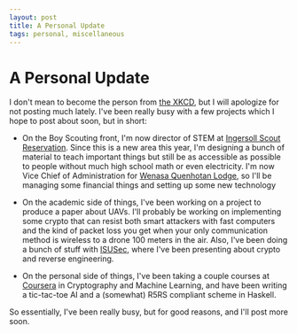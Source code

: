 ```yaml
---
layout: post
title: A Personal Update
tags: personal, miscellaneous
---
```


A Personal Update
=================

I don't mean to become the person from [the XKCD](https://xkcd.com/621/), but I
will apologize for not posting much lately.  I've been really busy with a few
projects which I hope to post about soon, but in short:

  * On the Boy Scouting front, I'm now director of STEM at [Ingersoll Scout
    Reservation](http://isrsummercamp.org/). Since this is a new area this year,
    I'm designing a bunch of material to teach important things but still be as
    accessible as possible to people without much high school math or even
    electricity.  I'm now Vice Chief of Administration for [Wenasa Quenhotan
    Lodge](http://wq23.org/), so I'll be managing some financial things and
    setting up some new technology

  * On the academic side of things, I've been working on a project to produce
    a paper about UAVs.  I'll probably be working on implementing some crypto
    that can resist both smart attackers with fast computers and the kind of
    packet loss you get when your only communication method is wireless to a
    drone 100 meters in the air.  Also, I've been doing a bunch of stuff with
    [ISUSec](isusec.com), where I've been presenting about crypto and reverse
    engineering.

  * On the personal side of things, I've been taking a couple courses at
    [Coursera](http://coursera.org) in Cryptography and Machine Learning, and
    have been writing a tic-tac-toe AI and a (somewhat) R5RS compliant scheme in
    Haskell.

So essentially, I've been really busy, but for good reasons, and I'll post more
soon.
